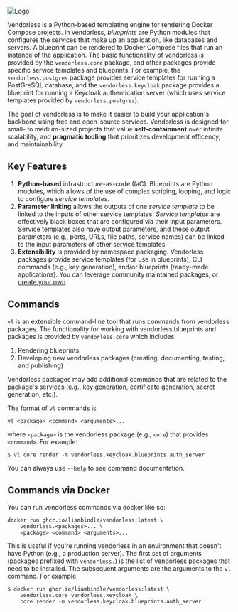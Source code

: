 
![Logo](assets/full.png)

Vendorless is a Python-based templating engine for rendering Docker Compose projects.
In vendorless, *blueprints* are Python modules that configures the services that make up an application, like databases and servers. 
A blueprint can be rendered to Docker Compose files that run an instance of the application. 
The basic functionality of vendorless is provided by the `vendorless.core` package, and other packages provide specific service templates and blueprints. For example, the `vendorless.postgres` package provides service templates for running a PostGreSQL database, and the `vendorless.keycloak` package provides a blueprint for running a Keycloak authentication server (which uses service templates provided by `vendorless.postgres`).

The goal of vendorless is to make it easier to build your application's backbone using free and open-source services. 
Vendorless is designed for small- to medium-sized projects that value **self-containment** over infinite scalability, and **pragmatic tooling** that prioritizes development efficency, and maintainability. 

## Key Features

1. **Python-based** infrastructure-as-code (IaC). Blueprints are Python modules, which allows of the use of complex scriping, looping, and logic to configure *service templates*.  
2. **Parameter linking** allows the outputs of one *service template* to be linked to the inputs of other service templates. *Service templates* are effectively black boxes that are configured via their input parameters. Service templates also have output parameters, and these output parameters (e.g., ports, URLs, file paths, service names) can be linked to the input parameters of other service templates.
3. **Extensibility** is provided by namespace packaging. Vendorless packages provide service templates (for use in blueprints), CLI commands (e.g., key generation), and/or blueprints (ready-made applications). You can leverage community maintained packages, or [create your own](creating-packages). 


## Commands

`vl` is an extensible command-line tool that runs commands from vendorless packages. The functionality for working with vendorless blueprints and packages is provided by `vendorless.core` which includes:

1. Rendering blueprints
2. Developing new vendorless packages (creating, documenting, testing, and publishing)

Vendorless packages may add additional commands that are related to the package's services (e.g., key generation, certificate generation, secret generation, etc.).

The format of `vl` commands is

```
vl <package> <command> <arguments>...
```

where `<package>` is the vendorless package (e.g., `core`) that provides `<command>`. For example:

```console
$ vl core render -m vendorless.keycloak.blueprints.auth_server
```

You can always use `--help` to see command documentation.

## Commands via Docker

You can run vendorless commands via docker like so:

```
docker run ghcr.io/liambindle/vendorless:latest \
    vendorless.<packages>... \
    <package> <command> <arguments>...
```

This is useful if you're running vendorless in an environment that doesn't have Python (e.g., a production server). The first set of arguments (packages prefixed with `vendorless.`) is the list of vendorless packages that need to be installed. The subsequent arguments are the arguments to the `vl` command. For example

```console
$ docker run ghcr.io/liambindle/vendorless:latest \
    vendorless.core vendorless.keycloak \
    core render -m vendorless.keycloak.blueprints.auth_server
```
